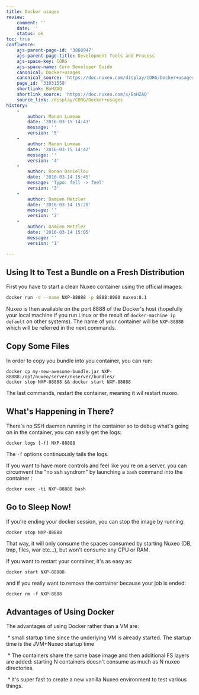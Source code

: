 ```yaml
---
title: Docker usages
review:
    comment: ''
    date: ''
    status: ok
toc: true
confluence:
    ajs-parent-page-id: '3868947'
    ajs-parent-page-title: Development Tools and Process
    ajs-space-key: CORG
    ajs-space-name: Core Developer Guide
    canonical: Docker+usages
    canonical_source: 'https://doc.nuxeo.com/display/CORG/Docker+usages'
    page_id: '31031558'
    shortlink: BoHZAQ
    shortlink_source: 'https://doc.nuxeo.com/x/BoHZAQ'
    source_link: /display/CORG/Docker+usages
history:
    - 
        author: Manon Lumeau
        date: '2016-03-15 14:43'
        message: ''
        version: '5'
    - 
        author: Manon Lumeau
        date: '2016-03-15 14:42'
        message: ''
        version: '4'
    - 
        author: Ronan Daniellou
        date: '2016-03-14 15:45'
        message: 'Typo: fell -> feel'
        version: '3'
    - 
        author: Damien Metzler
        date: '2016-03-14 15:20'
        message: ''
        version: '2'
    - 
        author: Damien Metzler
        date: '2016-03-14 15:05'
        message: ''
        version: '1'

---
```

## Using It to Test a Bundle on a Fresh Distribution

First you have to start a clean Nuxeo container using the official images:

```bash
docker run -d --name NXP-88888 -p 8888:8080 nuxeo:8.1 
```

Nuxeo is then available on the port 8888 of the Docker's host (hopefully your local machine if you run Linux or the result of&nbsp;`docker-machine ip default` on other systems). The name of your container will be&nbsp;`NXP-88888` which will be referred in the next commands.

## Copy Some Files

In order to copy you bundle into you container, you can run:

```
docker cp my-new-awesome-bundle.jar NXP-88888:/opt/nuxeo/server/nxserver/bundles/
docker stop NXP-88888 && docker start NXP-88888
```

The last commands, restart the container, meaning it wil restart nuxeo.

## What's Happening in There?

There's no SSH daemon running in the container so to debug what's going on in the container, you can easily get the logs:

```
docker logs [-f] NXP-88888
```

The&nbsp;`-f` options continuously tails the logs.&nbsp;

If you want to have more controls and feel like you're on a server, you can circumvent the "no ssh syndrom" by launching a&nbsp;`bash` command into the container :

```
docker exec -ti NXP-88888 bash
```

## Go to Sleep Now!

If you're ending your docker session, you can stop the image by running:&nbsp;

```
docker stop NXP-88888
```

That way, it will only consume the spaces consumed by starting Nuxeo (DB, tmp, files, war etc...), but won't consume any CPU or RAM.

If you want to restart your container, it's as easy as:

```
docker start NXP-88888
```

and if you really want to remove the container because your job is ended:

```
docker rm -f NXP-8888
```

## Advantages of Using Docker

The advantages of using Docker rather than a VM are:

&nbsp;*&nbsp;small startup time since the underlying VM is already started. The startup time is the JVM+Nuxeo startup time

&nbsp;* The containers share the same base image and then additional FS layers are added: starting N containers doesn't consume as much as N nuxeo directories.&nbsp;

&nbsp;* it's super fast to create a new vanilla Nuxeo environment to test various things.

&nbsp;